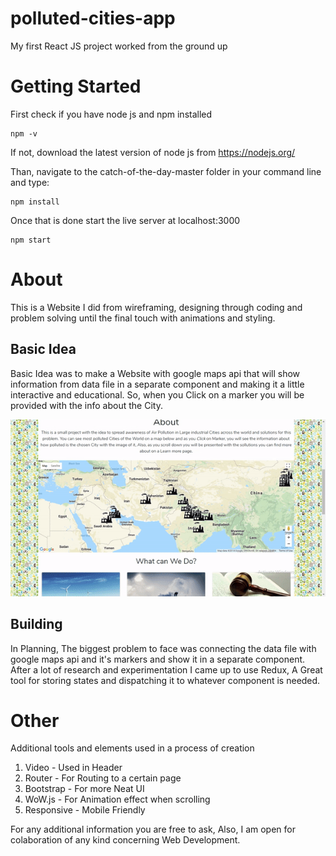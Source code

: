 # polluted-cities-app
My first React JS project worked from the ground up

# Getting Started
First check if you have node js and npm installed
```
npm -v
```
If not, download the latest version of node js from https://nodejs.org/

Than, navigate to the catch-of-the-day-master folder in your command line and type:
```
npm install
```
Once that is done start the live server at localhost:3000
```
npm start
```
# About

This is a Website I did from wireframing, designing through coding and problem solving until the final touch with animations and styling.

## Basic Idea

Basic Idea was to make a Website with google maps api that will show information from data file in a separate component and making it a little interactive and educational. So, when you Click on a marker you will be provided with the info about the City.

![](src/Video/map-gif.gif)


## Building

In Planning, The biggest problem to face was connecting the data file with google maps api and it's markers and show it in a separate component. After a lot of research and experimentation I came up to use Redux,
A Great tool for storing states and dispatching it to whatever component is needed. 

# Other
Additional tools and elements used in a process of creation

1. Video - Used in Header
2. Router - For Routing to a certain page
3. Bootstrap - For more Neat UI
4. WoW.js - For Animation effect when scrolling
5. Responsive - Mobile Friendly

For any additional information you are free to ask, Also, I am open for colaboration of any kind concerning Web Development.
